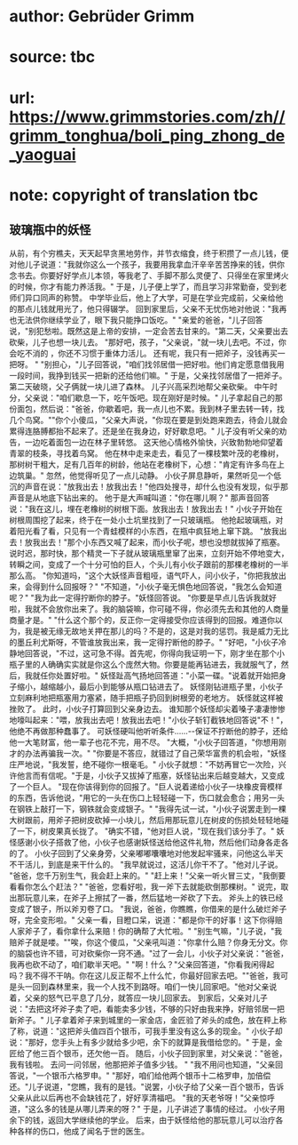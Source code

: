 # author: Gebrüder Grimm
# source: tbc
# url: https://www.grimmstories.com/zh//grimm_tonghua/boli_ping_zhong_de_yaoguai
# note: copyright of translation tbc

## 玻璃瓶中的妖怪 

从前，有个穷樵夫，天天起早贪黑地劳作，并节衣缩食，终于积攒了一点儿钱，便对他儿子说道："我就你这么一个孩子，我要用我拿血汗辛辛苦苦挣来的钱，供你念书去。你要好好学点儿本领，等我老了、手脚不那么灵便了、只得坐在家里烤火的时候，你才有能力养活我。"
于是，儿子便上学了，而且学习非常勤奋，受到老师们异口同声的称赞。
中学毕业后，他上了大学，可是在学业完成前，父亲给他的那点儿钱就用光了，他只得辍学。
回到家里后，父亲不无忧伤地对他说："我再也无法供你继续学业了，眼下我只能挣口饭吃。"
"亲爱的爸爸，"儿子回答说，"别犯愁啦。既然这是上帝的安排，一定会苦去甘来的。"第二天，父亲要出去砍柴，儿子也想一块儿去。
"那好吧，孩子，"父亲说，"就一块儿去吧。不过，你会吃不消的
，你还不习惯于重体力活儿。 还有呢，我只有一把斧子，没钱再买一把呀。 "
"别担心，"儿子回答说，"咱们找邻居借一把好啦。他们肯定愿意借我用一段时间，我挣到钱买一把新的还给他们嘛。"
于是，父亲找邻居借了一把斧子。 第二天破晓，父子俩就一块儿进了森林。
儿子兴高采烈地帮父亲砍柴。
中午时分，父亲说："咱们歇息一下，吃午饭吧。现在刚好是时候。"
儿子拿起自己的那份面包，然后说："爸爸，你歇着吧，我一点儿也不累。我到林子里去转一转，找几个鸟窝。""你个小傻瓜，"父亲大声说，"你现在要是到处跑来跑去，待会儿就会累得连胳膊都抬不起来了。还是坐在我身边，好好歇息吧。"
儿子没有听父亲的劝告，一边吃着面包一边在林子里转悠。
这天他心情格外愉快，兴致勃勃地仰望着青翠的枝条，寻找着鸟窝。
他在林中走来走去，看见了一棵枝繁叶茂的老橡树，那树树干粗大，足有几百年的树龄，他站在老橡树下，心想："肯定有许多鸟在上边筑巢。"
忽然，他觉得听见了一点儿动静。
小伙子屏息静听，果然听见一个低沉的声音在说："放我出去！放我出去！"他四处搜寻，却什么也没有发现，似乎那声音是从地底下钻出来的。
他于是大声喊叫道："你在哪儿啊？"
那声音回答说："我在这儿，埋在老橡树的树根下面。放我出去！放我出去！"
小伙子开始在树根周围挖了起来，终于在一处小土坑里找到了一只玻璃瓶。
他抢起玻璃瓶，对着阳光看了看，只见有一个青蛙模样的小东西，在瓶中疯狂地上窜下跳。
"放我出去！放我出去！"那个小东西又喊了起来，而小伙子呢，想也没想就拔掉了瓶塞。
说时迟，那时快，那个精灵一下子就从玻璃瓶里窜了出来，立刻开始不停地变大，转瞬之间，变成了一个十分可怕的巨人，个头儿有小伙子跟前的那棵老橡树的一半那么高。
"你知道吗，"这个大妖怪声音粗哑，语气吓人，问小伙子，"你把我放出来，会得到什么回报呀？"
"不知道，"小伙子毫无惧色地回答说，"我怎么会知道呢？"
"我为此一定得拧断你的脖子。"妖怪回答说。
"你要是早点儿告诉我就好啦，我就不会放你出来了。我的脑袋嘛，你可碰不得，你必须先去和其他的人商量商量才是。"
"什么这个那个的，反正你一定得接受你应该得到的回报。难道你以为，我是被无缘无故地关押在那儿的吗？不是的，这是对我的惩罚。我是威力无比的墨丘利尤斯呀，不管谁放我出来，我一定得拧断他的脖子。"
"好吧，"小伙子冷静地回答说，"不过，这可急不得。首先呢，你得向我证明一下，刚才坐在那个小瓶子里的人确确实实就是你这么个庞然大物。你要是能再钻进去，我就服气了，然后，我就任你处置好啦。"
妖怪趾高气扬地回答道："小菜一碟。"说着就开始把身子缩小，越缩越小，最后小到能够从瓶口钻进去了。
妖怪刚钻进瓶子里，小伙子立刻麻利地把瓶塞用力塞紧，随手把瓶子扔回到树根旁的老地方。
妖怪就这样被挫败了。
此时，小伙子打算回到父亲身边去。
谁知那个妖怪却尖着嗓子凄凄惨惨地嚎叫起来："喂，放我出去吧！放我出去吧！"小伙子斩钉截铁地回答说"不！"，他绝不再做那种蠢事了。
可妖怪硬叫他听听条件......--保证不拧断他的脖子，还给他一大笔财富，他一辈子也花不完，用不尽。
"大概，"小伙子回答道，"你想用刚才的办法再骗我一次。"
"你要是不答应，就错过了自己荣华富贵的机会啦，"妖怪庄严地说，"我发誓，绝不碰你一根毫毛。"
小伙子就想："不妨再冒它一次险，兴许他言而有信呢。"于是，小伙子又拔掉了瓶塞，妖怪钻出来后越变越大，又变成了一个巨人。
"现在你该得到你的回报了。"巨人说着递给小伙子一块橡皮膏模样的东西，告诉他说，"用它的一头在伤口上轻轻碰一下，伤口就会愈合；用另一头在钢铁上敲打一下，钢铁就会变成银子。"
"我得先试一试，"小伙子说罢走到一棵大树跟前，用斧子把树皮砍掉一小块儿，然后用那玩意儿在树皮的伤损处轻轻地碰了一下，树皮果真长拢了。
"确实不错，"他对巨人说，"现在我们该分手了。"
妖怪感谢小伙子搭救了他，小伙子也感谢妖怪送给他这件礼物，然后他们动身各走各的了。
小伙子回到了父亲身旁，父亲嘟嘟囔囔地对他发起牢骚来，问他这么半天不干活儿，到底是来干什么的。
"我早就说过，这活儿你干不了。"他对儿子说。
"爸爸，您千万别生气，我会赶上来的。"
"赶上来！"父亲一听火冒三丈，"我倒要看看你怎么个赶法？"
"爸爸，您看好啦，我一斧下去就能砍倒那棵树。"
说完，取出那玩意儿来，在斧子上擦拭了一番，然后猛地一斧砍了下去。
斧头上的铁已经变成了银子，所以斧刃卷了口。
"我说，爸爸，你瞧瞧，你借来的是什么破烂斧子呀，完全变形啦。"
父亲一看，目瞪口呆，说道："都是你干的好事！这下你得赔人家斧子了，看你拿什么来赔！你的确帮了大忙啦。"
"别生气嘛，"儿子说，"我赔斧子就是喽。""唉，你这个傻瓜，"父亲吼叫道："你拿什么赔？你身无分文。你的脑袋也许不错，可对砍柴你一窍不通。"过了一会儿，小伙子对父亲说："爸爸，我再也砍不动了，咱们歇半天吧。"
"啊！什么？"父亲回答道，"你看我闲得起吗？我不得不干呐。你在这儿反正帮不上什么忙，你最好回家去吧。""爸爸，我可是头一回到森林里来，我一个人找不到路呀。咱们一快儿回家吧。"他对父亲说着，父亲的怒气已平息了几分，就答应一块儿回家去。
到家后，父亲对儿子说："去把这坏斧子卖了吧，看能卖多少钱，不够的只好由我来挣，好赔邻居一把新斧子。"
儿子拿着斧子来到城里的一家金店，金匠验了斧头的成色，放在秤上称了称，说道："这把斧头值四百个银币，可我手里没有这么多的现金。"
小伙子却说："那好，您手头上有多少就给多少吧，余下的就算是我借给您的。"
于是，金匠给了他三百个银币，还欠他一百。
随后，小伙子回到家里，对父亲说："爸爸，我有钱啦。
去问一问邻居，他那把斧子值多少钱。 "
"我不用问也知道，"父亲回答说，"一个银币六格罗申。"
"那好，咱们给他两个银币十二格罗申，加倍偿还。"儿子说道，"您瞧，我有的是钱。"说罢，小伙子给了父亲一百个银币，告诉父亲从此以后再也不会缺钱花了，好好享清福吧。
"我的天老爷呀！"父亲惊呼道，"这么多的钱是从哪儿弄来的呀？"
于是，儿子讲述了事情的经过。 小伙子用余下的钱，返回大学继续他的学业。
后来，由于妖怪给他的那玩意儿可以治疗各种各样的伤口，他成了闻名于世的医生。
